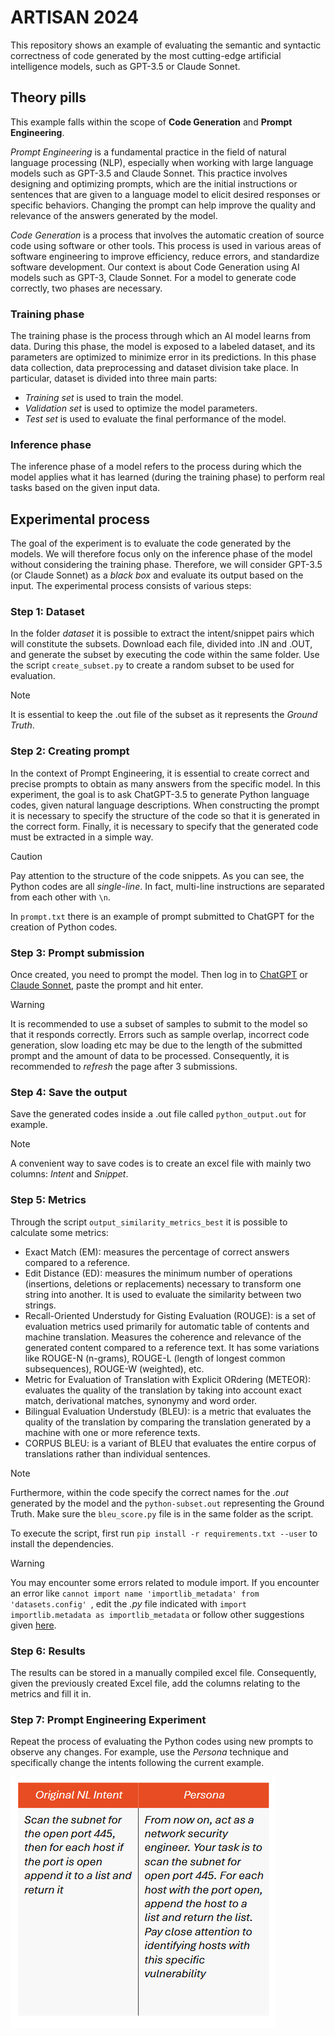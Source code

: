 # ARTISAN 2024

This repository shows an example of evaluating the semantic and syntactic correctness of code generated by the most cutting-edge artificial intelligence models, such as GPT-3.5 or Claude Sonnet.

## Theory pills

This example falls within the scope of **Code Generation** and **Prompt Engineering**. 

*Prompt Engineering* is a fundamental practice in the field of natural language processing (NLP), especially when working with large language models such as GPT-3.5 and Claude Sonnet.
This practice involves designing and optimizing prompts, which are the initial instructions or sentences that are given to a language model to elicit desired responses or specific behaviors. Changing the prompt can help improve the quality and relevance of the answers generated by the model.

*Code Generation* is a process that involves the automatic creation of source code using software or other tools. This process is used in various areas of software engineering to improve efficiency, reduce errors, and standardize software development. Our context is about Code Generation using AI models such as GPT-3, Claude Sonnet. For a model to generate code correctly, two phases are necessary. 

### Training phase

The training phase is the process through which an AI model learns from data. During this phase, the model is exposed to a labeled dataset, and its parameters are optimized to minimize error in its predictions. In this phase data collection, data preprocessing and dataset division take place. In particular, dataset is divided into three main parts: 
* *Training set* is used to train the model.
* *Validation set* is used to optimize the model parameters.
* *Test set* is used to evaluate the final performance of the model.

### Inference phase

The inference phase of a model refers to the process during which the model applies what it has learned (during the training phase) to perform real tasks based on the given input data.

## Experimental process

The goal of the experiment is to evaluate the code generated by the models. We will therefore focus only on the inference phase of the model without considering the training phase. Therefore, we will consider GPT-3.5 (or Claude Sonnet) as a *black box* and evaluate its output based on the input.
The experimental process consists of various steps:

### Step 1: Dataset

In the folder *dataset*  it is possible to extract the intent/snippet pairs which will constitute the subsets. Download each file, divided into .IN and .OUT, and generate the subset by executing the code within the same folder.
Use the script `create_subset.py` to create a random subset to be used for evaluation.

> [!NOTE]
> It is essential to keep the .out file of the subset as it represents the *Ground Truth*.

### Step 2: Creating prompt

In the context of Prompt Engineering, it is essential to create correct and precise prompts to obtain as many answers from the specific model. In this experiment, the goal is to ask ChatGPT-3.5 to generate Python language codes, given natural language descriptions. When constructing the prompt it is necessary to specify the structure of the code so that it is generated in the correct form. Finally, it is necessary to specify that the generated code must be extracted in a simple way.

> [!CAUTION]
> Pay attention to the structure of the code snippets. As you can see, the Python codes are all *single-line*. In fact, multi-line instructions are separated from each other with `\n`.

In `prompt.txt` there is an example of prompt submitted to ChatGPT for the creation of Python codes.

### Step 3: Prompt submission

Once created, you need to prompt the model. Then log in to [ChatGPT](https://chatgpt.com/) or [Claude Sonnet](https://www.anthropic.com/news/claude-3-5-sonnet), paste the prompt and hit enter.

> [!WARNING]
> It is recommended to use a subset of samples to submit to the model so that it responds correctly. Errors such as sample overlap, incorrect code generation, slow loading etc may be due to the length of the submitted prompt and the amount of data to be processed. Consequently, it is recommended to *refresh* the page after 3 submissions.

### Step 4: Save the output

Save the generated codes inside a .out file called `` python_output.out `` for example.

> [!NOTE]
> A convenient way to save codes is to create an excel file with mainly two columns: *Intent* and *Snippet*.

### Step 5: Metrics

Through the script `` output_similarity_metrics_best `` it is possible to calculate some metrics:

* Exact Match (EM): measures the percentage of correct answers compared to a reference.
* Edit Distance (ED): measures the minimum number of operations (insertions, deletions or replacements) necessary to transform one string into another. It is used to evaluate the similarity between two strings.
* Recall-Oriented Understudy for Gisting Evaluation (ROUGE): is a set of evaluation metrics used primarily for automatic table of contents and machine translation. Measures the coherence and relevance of the generated content compared to a reference text. It has some variations like ROUGE-N (n-grams), ROUGE-L (length of longest common subsequences), ROUGE-W (weighted), etc.
* Metric for Evaluation of Translation with Explicit ORdering (METEOR): evaluates the quality of the translation by taking into account exact match, derivational matches, synonymy and word order.
* Bilingual Evaluation Understudy (BLEU): is a metric that evaluates the quality of the translation by comparing the translation generated by a machine with one or more reference texts.
* CORPUS BLEU: is a variant of BLEU that evaluates the entire corpus of translations rather than individual sentences.


> [!NOTE]
> Furthermore, within the code specify the correct names for the *.out* generated by the model and the ``python-subset.out`` representing the Ground Truth.
> Make sure the ``bleu_score.py`` file is in the same folder as the script.

To execute the script, first run ``pip install -r requirements.txt --user`` to install the dependencies. 

> [!WARNING]
> You may encounter some errors related to module import. If you encounter an error like ``cannot import name 'importlib_metadata' from 'datasets.config' ``, edit the *.py* file indicated with ``import importlib.metadata as importlib_metadata`` or follow other suggestions given [here](https://github.com/huggingface/evaluate/issues/480).


### Step 6: Results

The results can be stored in a manually compiled excel file. Consequently, given the previously created Excel file, add the columns relating to the metrics and fill it in.

### Step 7: Prompt Engineering Experiment

Repeat the process of evaluating the Python codes using new prompts to observe any changes.
For example, use the *Persona* technique and specifically change the intents following the current example.

![Persona Technique](Persona_technique.png)



















